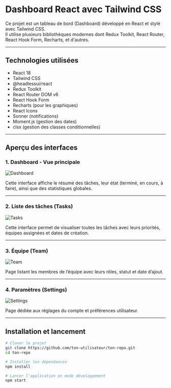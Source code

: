 # Dashboard React avec Tailwind CSS

Ce projet est un tableau de bord (Dashboard) développé en React et stylé avec Tailwind CSS.  
Il utilise plusieurs bibliothèques modernes dont Redux Toolkit, React Router, React Hook Form, Recharts, et d'autres.

---

## Technologies utilisées

- React 18
- Tailwind CSS
- @headlessui/react
- Redux Toolkit
- React Router DOM v6
- React Hook Form
- Recharts (pour les graphiques)
- React Icons
- Sonner (notifications)
- Moment.js (gestion des dates)
- clsx (gestion des classes conditionnelles)

---

## Aperçu des interfaces

### 1. Dashboard - Vue principale

![Dashboard](./src/assets/dashboard.png)

Cette interface affiche le résumé des tâches, leur état (terminé, en cours, à faire), ainsi que des statistiques globales.

---

### 2. Liste des tâches (Tasks)

![Tasks](./images/tasks.png)

Cette interface permet de visualiser toutes les tâches avec leurs priorités, équipes assignées et dates de création.

---

### 3. Équipe (Team)

![Team](./images/team.png)

Page listant les membres de l’équipe avec leurs rôles, statut et date d’ajout.

---

### 4. Paramètres (Settings)

![Settings](./images/settings.png)

Page dédiée aux réglages du compte et préférences utilisateur.

---


## Installation et lancement

```bash
# Cloner le projet
git clone https://github.com/ton-utilisateur/ton-repo.git
cd ton-repo

# Installer les dépendances
npm install

# Lancer l'application en mode développement
npm start
